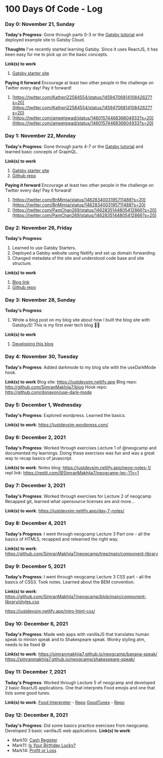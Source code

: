# 100 Days Of Code - Log

### Day 0: November 21, Sunday

**Today's Progress**: Gone through parts 0-3 or the [Gatsby tutorial](https://www.gatsbyjs.com/docs/tutorial/) and deployed example site to Gatsby Cloud.

**Thoughts** I've recently started learning Gatsby. Since it uses ReactJS, it has been easy for me to pick up on the basic concepts.

**Link(s) to work**
1. [Gatsby starter site](https://bloggatsby40098.gatsbyjs.io/)

**Paying it forward**
Encourage at least two other people in the challenge on Twitter every day! Pay it forward!
1. [https://twitter.com/Katheri22584554/status/1459470681410842627?s=20](https://twitter.com/Katheri22584554/status/1459470681410842627?s=20)
2. [https://twitter.com/ameetgwad/status/1460157446836604933?s=20](https://twitter.com/ameetgwad/status/1460157446836604933?s=20)

### Day 1: November 22, Monday

**Today's Progress**: Gone through parts 4-7 or the [Gatsby tutorial](https://www.gatsbyjs.com/docs/tutorial/) and learned basic concepts of GraphQL.


**Link(s) to work**
1. [Gatsby starter site](https://bloggatsby40098.gatsbyjs.io/)
2. [Github repo](https://github.com/SimranMakhija7/blog-gatsby)

**Paying it forward**
Encourage at least two other people in the challenge on Twitter every day! Pay it forward!
1. [https://twitter.com/BnMimia/status/1462834003195711488?s=20](https://twitter.com/BnMimia/status/1462834003195711488?s=20)
2. [https://twitter.com/PamChan269/status/1462835144805412866?s=20](https://twitter.com/PamChan269/status/1462835144805412866?s=20) 

### Day 2: November 26, Friday

**Today's Progress**: 
1. Learned to use Gatsby Starters.
2. Deployed a Gatsby website using Netlify and set up domain forwarding.
3. Changed metadata of the site and understood code base and site structure.

**Link(s) to work**
1. [Blog link](http://blog.simran.codes/)
2. [Github repo](https://github.com/SimranMakhija7/blog)

### Day 3: November 28, Sunday

**Today's Progress**: 
1. Wrote a blog post on my blog site about how I built the blog site with GatsbyJS!
This is my first ever tech blog 😬😬

**Link(s) to work**
1. [Developing this blog](https://justdevsim.netlify.app/developblog-day2/)

### Day 4: November 30, Tuesday

**Today's Progress**: 
Added darkmode to my blog site with the useDarkMode hook. 

**Link(s) to work**
Blog site: https://justdevsim.netlify.app 
Blog repo:
http://github.com/SimranMakhija7/blog
Hook repo: http://github.com/donavon/use-dark-mode

### Day 5: December 1, Wednesday

**Today's Progress**: 
Explored wordpress. Learned the basics.

**Link(s) to work**:
https://justdevsim.wordpress.com/

### Day 6: December 2, 2021

**Today's Progress**: 
Worked through exercises Lecture 1 of @neogcamp and documented my learnings. Doing these exercises was fun and was a great way to recap basics of javascript.

**Link(s) to work**:
Notes blog: https://justdevsim.netlify.app/neog-notes-1/
repl link: https://replit.com/@SimranMakhija7/neogcamp-lec-1?v=1

### Day 7: December 3, 2021

**Today's Progress**: 
Worked through exercises for Lecture 2 of neogcamp
Recapped git, learned what opensource licenses are and more…

**Link(s) to work**:
https://justdevsim.netlify.app/day-7-notes/

### Day 8: December 4, 2021

**Today's Progress**: 
I went through neogcamp Lecture 3 Part one - all the basics of HTML5, recapped and relearned the right way.

**Link(s) to work**:
https://github.com/SimranMakhija7/neogcamp/tree/main/component-library

### Day 9: December 5, 2021

**Today's Progress**: 
I went through neogcamp Lecture 3 CSS part - all the basics of CSS3. Took notes. Learned about the BEM convention.

**Link(s) to work**:
https://github.com/SimranMakhija7/neogcamp/blob/main/component-library/styles.css

https://justdevsim.netlify.app/intro-html-css/

### Day 10: December 6, 2021

**Today's Progress**: 
Made web apps with vanillaJS that translates human speak to minion speak and to Shakespeare speak. Wonky styling atm, needs to be fixed 😅

**Link(s) to work**:
https://simranmakhija7.github.io/neogcamp/banana-speak/
https://simranmakhija7.github.io/neogcamp/shakespeare-speak/

### Day 11: December 7, 2021

**Today's Progress**: 
Worked through Lecture 5 of neogcamp and developed 2 basic ReactJS applications. One that interprets Food emojis and one that lists some good tunes.

**Link(s) to work**:
[Food Interpreter](https://xnnim.csb.app/) - [Repo](https://github.com/SimranMakhija7/food-interpreter) 
[GoodTunes](https://hj5h3.csb.app/) - [Repo](https://github.com/SimranMakhija7/good-tunes)

### Day 12: December 8, 2021

**Today's Progress**: 
Did some basics practice exercises from neogcamp. Developed 3 basic vanillaJS web applications. 
**Link(s) to work**:
- Mark10: [Cash Register](https://simranmakhija7.github.io/cash-register-neog/)
- Mark11: [Is Your Birthday Lucky?](https://simranmakhija7.github.io/is-your-birthday-lucky/)
- Mark14: [Profit or Loss](https://simranmakhija7.github.io/profit-or-loss/)
